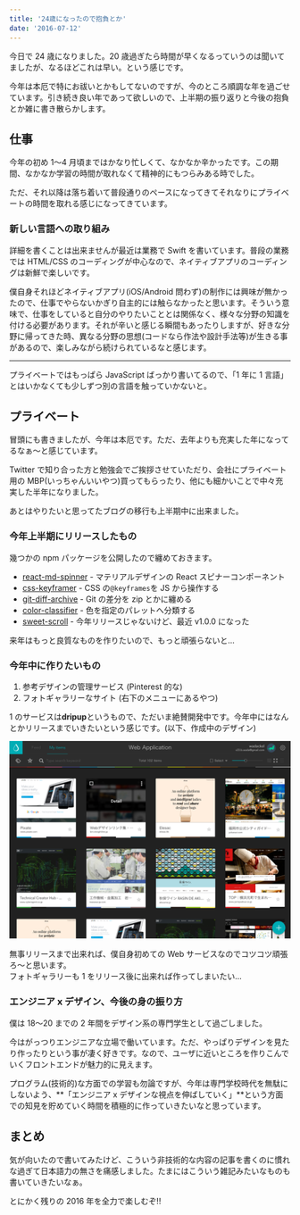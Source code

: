```yaml
---
title: '24歳になったので抱負とか'
date: '2016-07-12'
---
```


今日で 24 歳になりました。20 歳過ぎたら時間が早くなるっていうのは聞いてましたが、なるほどこれは早い。という感じです。

今年は本厄で特にお祓いとかもしてないのですが、今のところ順調な年を過ごせています。引き続き良い年であって欲しいので、上半期の振り返りと今後の抱負とか雑に書き散らかします。

## 仕事

今年の初め 1〜4 月頃まではかなり忙しくて、なかなか辛かったです。この期間、なかなか学習の時間が取れなくて精神的にもつらみある時でした。

ただ、それ以降は落ち着いて普段通りのペースになってきてそれなりにプライベートの時間を取れる感じになってきています。

### 新しい言語への取り組み

詳細を書くことは出来ませんが最近は業務で Swift を書いています。普段の業務では HTML/CSS のコーディングが中心なので、ネイティブアプリのコーディングは新鮮で楽しいです。

僕自身それほどネイティブアプリ(iOS/Android 問わず)の制作には興味が無かったので、仕事でやらないかぎり自主的には触らなかったと思います。そういう意味で、仕事をしていると自分のやりたいこととは関係なく、様々な分野の知識を付ける必要があります。それが辛いと感じる瞬間もあったりしますが、好きな分野に帰ってきた時、異なる分野の思想(コードなら作法や設計手法等)が生きる事があるので、楽しみながら続けられているなと感じます。

---

プライベートではもっぱら JavaScript ばっかり書いてるので、「1 年に 1 言語」とはいかなくても少しずつ別の言語を触っていかないと。

## プライベート

冒頭にも書きましたが、今年は本厄です。ただ、去年よりも充実した年になってるなぁ〜と感じています。

Twitter で知り合った方と勉強会でご挨拶させていただり、会社にプライベート用の MBP(いっちゃんいいやつ)買ってもらったり、他にも細かいことで中々充実した半年になりました。

あとはやりたいと思ってたブログの移行も上半期中に出来ました。

### 今年上半期にリリースしたもの

幾つかの npm パッケージを公開したので纏めておきます。

- [react-md-spinner](https://github.com/wadackel/react-md-spinner) - マテリアルデザインの React スピナーコンポーネント
- [css-keyframer](https://github.com/wadackel/css-keyframer) - CSS の`@keyframes`を JS から操作する
- [git-diff-archive](https://github.com/wadackel/git-diff-archive) - Git の差分を zip とかに纏める
- [color-classifier](https://github.com/wadackel/color-classifier) - 色を指定のパレットへ分類する
- [sweet-scroll](https://github.com/wadackel/sweet-scroll) - 今年リリースじゃないけど、最近 v1.0.0 になった

来年はもっと良質なものを作りたいので、もっと頑張らないと...

### 今年中に作りたいもの

1. 参考デザインの管理サービス (Pinterest 的な)
2. フォトギャラリーなサイト (右下のメニューにあるやつ)

1 のサービスは**dripup**というもので、ただいま絶賛開発中です。今年中にはなんとかリリースまでいきたいという感じです。(以下、作成中のデザイン)

![Screenshot](dripup.png)

無事リリースまで出来れば、僕自身初めての Web サービスなのでコツコツ頑張ろ〜と思います。  
フォトギャラリーも 1 をリリース後に出来れば作ってしまいたい...

### エンジニア x デザイン、今後の身の振り方

僕は 18〜20 までの 2 年間をデザイン系の専門学生として過ごしました。

今はがっつりエンジニアな立場で働いています。ただ、やっぱりデザインを見たり作ったりという事が凄く好きです。なので、ユーザに近いところを作りこんでいくフロントエンドが魅力的に見えます。

プログラム(技術的)な方面での学習も勿論ですが、今年は専門学校時代を無駄にしないよう、**「エンジニア x デザインな視点を伸ばしていく」**という方面での知見を貯めていく時間を積極的に作っていきたいなと思っています。

## まとめ

気が向いたので書いてみたけど、こういう非技術的な内容の記事を書くのに慣れな過ぎて日本語力の無さを痛感しました。たまにはこういう雑記みたいなものも書いていきたいなぁ。

とにかく残りの 2016 年を全力で楽しむぞ!!
